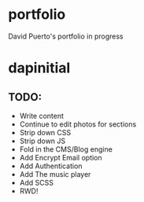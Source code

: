 # portfolio
David Puerto's portfolio in progress
# dapinitial

## TODO:
- Write content
- Continue to edit photos for sections
- Strip down CSS
- Strip down JS
- Fold in the CMS/Blog engine
- Add Encrypt Email option
- Add Authentication
- Add The music player 
- Add SCSS
- RWD!
